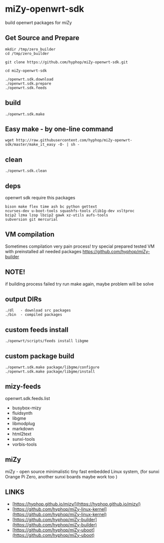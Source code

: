 # miZy-openwrt-sdk

build openwrt packages for miZy


## Get Source and Prepare

    mkdir /tmp/zero_builder
    cd /tmp/zero_builder
    
    git clone https://github.com/hyphop/miZy-openwrt-sdk.git
    
    cd miZy-openwrt-sdk
    
    ./openwrt.sdk.download
    ./openwrt.sdk.prepare
    ./openwrt.sdk.feeds

## build

    ./openwrt.sdk.make

## Easy make - by one-line command

    wget http://raw.githubusercontent.com/hyphop/miZy-openwrt-sdk/master/make_it_easy -O- | sh -

## clean

    ./openwrt.sdk.clean

## deps

openwrt sdk require this packages

    bison make flex time ash bc python gettext
    ncurses-dev u-boot-tools squashfs-tools zlib1g-dev xsltproc
    bzip2 lzma lzop lbzip2 gawk xz-utils aufs-tools 
    subversion git mercurial

<!--
RUN apt-get update && apt-get install -y \
  build-essential \
  libncurses5-dev \
  gawk \
  git \
  subversion \
  libssl-dev \
  gettext \
  unzip \
  zlib1g-dev \
  file python \
  mercurial \
  flex \
  quilt \
  xsltproc \
  libxml-parser-perl \
  bzr \
  ecj \
  cvs \
  wget \
  b43-fwcutter
-->

## VM compilation 

Sometimes compilation very pain process! try special prepared tested VM 
with preinstalled all needed packages https://github.com/hyphop/miZy-builder

## NOTE!

if building process failed try run make again, maybe problem will be solve

## output DIRs

    ./dl   - download src packages
    ./bin  - compiled packages

## custom feeds install

    ./openwrt/scripts/feeds install libgme

## custom package build

    ./openwrt.sdk.make package/libgme/configure
    ./openwrt.sdk.make package/libgme/install

## mizy-feeds

openwrt.sdk.feeds.list

* busybox-mizy
* fluidsynth
* libgme
* libmodplug
* markdown
* html2text
* sunxi-tools
* vorbis-tools

## miZy 
 
miZy - open source minimalistic tiny fast embedded Linux system, (for sunxi Orange Pi Zero, another sunxi boards maybe work too )

## LINKS

- [https://hyphop.github.io/mizy/](https://hyphop.github.io/mizy/)
- [https://github.com/hyphop/miZy-linux-kernel](https://github.com/hyphop/miZy-linux-kernel)
- [https://github.com/hyphop/miZy-builder](https://github.com/hyphop/miZy-builder)
- [https://github.com/hyphop/miZy-uboot](https://github.com/hyphop/miZy-uboot)
